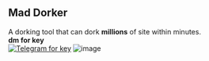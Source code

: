 ## Mad Dorker

A dorking tool that can dork **millions** of site within minutes.<br>
**dm for key**<br>
[![Telegram for key](https://img.shields.io/badge/Telegram-2CA5E0?style=for-the-badge&logo=telegram&logoColor=white)](https://t.me/xtheoneaboveall/)
![image](https://user-images.githubusercontent.com/86317606/139261651-21538d13-256d-4ad1-904a-e3739a270684.png)


